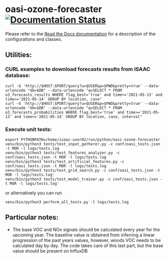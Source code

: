# oasi-ozone-forecaster [![Documentation Status](https://readthedocs.org/projects/oasi-ozone-forecaster/badge/?version=latest)](https://oasi-ozone-forecaster.readthedocs.io/en/latest/?badge=latest)

Please refer to the [Read the Docs documentation](https://oasi-ozone-forecaster.readthedocs.io/en/latest/) for a description of the configurations and classes. 


## Utilities:

### CURL examples to download forecasts results from ISAAC database:
```
curl -G 'http://$HOST:$PORT/query?u=$USER&p=$PWD&pretty=true' --data-urlencode "db=$DB" --data-urlencode "q=SELECT * FROM o3_forecasts_results WHERE flag_best='true' and time>='2021-05-13' and time<='2021-05-14' GROUP BY location, case"
curl -G 'http://$HOST:$PORT/query?u=$USER&p=$PWD&pretty=true' --data-urlencode "db=$DB" --data-urlencode "q=SELECT * FROM o3_forecasts_probabilities WHERE flag_best='true' and time>='2021-05-13' and time<='2021-05-14' GROUP BY location, case, interval"
```

### Execute unit tests:

```
export PYTHONPATH=/home/isaac-user02/run/python/oasi-ozone-forecaster
venv/bin/python3 tests/test_input_gatherer.py -c conf/oasi_tests.json -t MOR -l logs/tests.log
venv/bin/python3 tests/test_features_analyzer.py -c conf/oasi_tests.json -t MOR -l logs/tests.log
venv/bin/python3 tests/test_artificial_features.py -c conf/oasi_tests.json -t MOR -l logs/tests.log
venv/bin/python3 tests/test_grid_search.py -c conf/oasi_tests.json -t MOR -l logs/tests.log'
venv/bin/python3 tests/test_model_trainer.py -c conf/oasi_tests.json -t MOR -l logs/tests.log'
```

or alternatively you can run 

```
venv/bin/python3 perform_all_tests.py -l logs/tests.log
```


## Particular notes:

- The base VOC and NOx signals should be calculated every year for the upcoming year. The baseline value is obtained from inferring a linear progression of the past years values, however, woods VOC needs to be calculated day by day. The code takes care of this last part, but the base value should be present on InfluxDB
